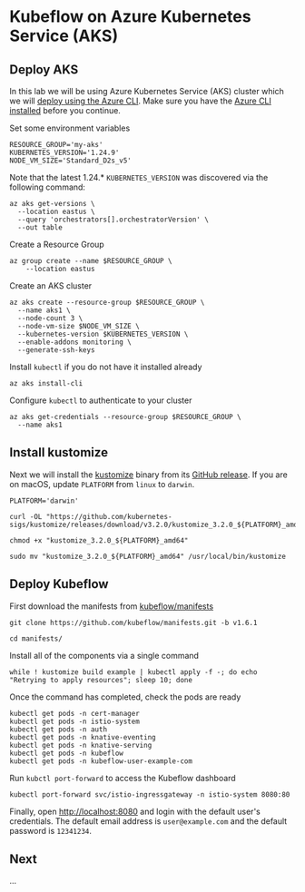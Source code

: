# Kubeflow on Azure Kubernetes Service (AKS)

## Deploy AKS

In this lab we will be using Azure Kubernetes Service (AKS) cluster which we will [deploy using the Azure CLI](https://docs.microsoft.com/en-us/azure/aks/kubernetes-walkthrough#connect-to-the-cluster). Make sure you have the [Azure CLI installed](https://docs.microsoft.com/en-us/cli/azure/install-azure-cli) before you continue.

Set some environment variables

```
RESOURCE_GROUP='my-aks'
KUBERNETES_VERSION='1.24.9'
NODE_VM_SIZE='Standard_D2s_v5'
```

Note that the latest 1.24.* `KUBERNETES_VERSION` was discovered via the following command:

```
az aks get-versions \
  --location eastus \
  --query 'orchestrators[].orchestratorVersion' \
  --out table
```

Create a Resource Group

```
az group create --name $RESOURCE_GROUP \
    --location eastus
```

Create an AKS cluster

```
az aks create --resource-group $RESOURCE_GROUP \
  --name aks1 \
  --node-count 3 \
  --node-vm-size $NODE_VM_SIZE \
  --kubernetes-version $KUBERNETES_VERSION \
  --enable-addons monitoring \
  --generate-ssh-keys
```

Install `kubectl` if you do not have it installed already

```
az aks install-cli
```

Configure `kubectl` to authenticate to your cluster

```
az aks get-credentials --resource-group $RESOURCE_GROUP \
  --name aks1
```

## Install kustomize

Next we will install the [kustomize](https://kustomize.io/) binary from its [GitHub release](https://github.com/kubernetes-sigs/kustomize/releases/tag/v3.2.0). If you are on macOS, update `PLATFORM` from `linux` to `darwin`.

```
PLATFORM='darwin'

curl -OL "https://github.com/kubernetes-sigs/kustomize/releases/download/v3.2.0/kustomize_3.2.0_${PLATFORM}_amd64"

chmod +x "kustomize_3.2.0_${PLATFORM}_amd64"

sudo mv "kustomize_3.2.0_${PLATFORM}_amd64" /usr/local/bin/kustomize
```

## Deploy Kubeflow

First download the manifests from [kubeflow/manifests](https://github.com/kubeflow/manifests)

```
git clone https://github.com/kubeflow/manifests.git -b v1.6.1

cd manifests/
```

Install all of the components via a single command

```
while ! kustomize build example | kubectl apply -f -; do echo "Retrying to apply resources"; sleep 10; done
```

Once the command has completed, check the pods are ready

```
kubectl get pods -n cert-manager
kubectl get pods -n istio-system
kubectl get pods -n auth
kubectl get pods -n knative-eventing
kubectl get pods -n knative-serving
kubectl get pods -n kubeflow
kubectl get pods -n kubeflow-user-example-com
```

Run `kubctl port-forward` to access the Kubeflow dashboard

```
kubectl port-forward svc/istio-ingressgateway -n istio-system 8080:80
```

Finally, open [http://localhost:8080](http://localhost:8080/) and login with the default user's credentials. The default email address is `user@example.com` and the default password is `12341234`.

## Next

...